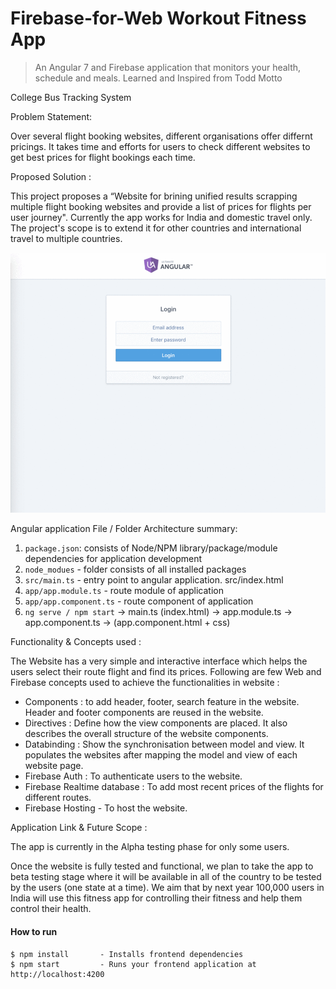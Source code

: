 # Firebase-for-Web Workout Fitness App
> An Angular 7 and Firebase application that monitors your health, schedule and meals. Learned and Inspired from Todd Motto



College Bus Tracking System

Problem Statement:

Over several flight booking websites, different organisations offer differnt pricings. It takes time and efforts for users to check different websites to get best prices for flight bookings each time.

Proposed Solution :

This project proposes a “Website for brining unified results scrapping multiple flight booking websites and provide a list of prices for flights per user journey". Currently the app works for India and domestic travel only. The project's scope is to extend it for other countries and international travel to multiple countries.

![workout-fitness](./src/assets/images/workout-fitness.gif)

Angular application File / Folder Architecture summary:

1. `package.json`: consists of Node/NPM library/package/module dependencies for application development
2. `node_modues` - folder consists of all installed packages
3. `src/main.ts` - entry point to angular application. src/index.html
4. `app/app.module.ts` - route module of application
5. `app/app.component.ts` - route component of application
6. `ng serve / npm start` -> main.ts (index.html) -> app.module.ts -> app.component.ts -> (app.component.html + css)


Functionality & Concepts used :

The Website has a very simple and interactive interface which helps the users select their route flight and find its prices. Following are few Web and Firebase concepts used to achieve the functionalities in website :
<br> 
<ul><li> Components : to add header, footer, search feature in the website. Header and footer components are reused in the website. </li>
<li> Directives : Define how the view components are placed. It also describes the overall structure of the website components. </li>
<li> Databinding : Show the synchronisation between model and view. It populates the websites after mapping the model and view of each website page.
</li>
<li> Firebase Auth : To authenticate users to the website.</li>
<li> Firebase Realtime database : To add most recent prices of the flights for different routes. </li>
<li> Firebase Hosting - To host the website. </li>
</ul>

Application Link & Future Scope :

The app is currently in the Alpha testing phase for only some users.

Once the website is fully tested and functional, we plan to take the app to beta testing stage where it will be available in all of the country to be tested by the users (one state at a time). We aim that by next year 100,000 users in India will use this fitness app for controlling their fitness and help them control their health. 

#### How to run

```
$ npm install       - Installs frontend dependencies
$ npm start         - Runs your frontend application at http://localhost:4200
```
